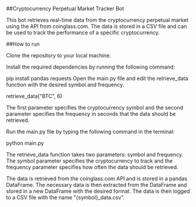 
##Cryptocurrency Perpetual Market Tracker Bot

This bot retrieves real-time data from the cryptocurrency perpetual market using the API from coinglass.com. The data is stored in a CSV file and can be used to track the performance of a specific cryptocurrency.

##How to run

Clone the repository to your local machine.

Install the required dependencies by running the following command:


pip install pandas requests
Open the main.py file and edit the retrieve_data function with the desired symbol and frequency.



retrieve_data("BTC", 6)
  
The first parameter specifies the cryptocurrency symbol and the second parameter specifies the frequency in seconds that the data should be retrieved.

Run the main.py file by typing the following command in the terminal:


python main.py
  
 

The retrieve_data function takes two parameters: symbol and frequency. The symbol parameter specifies the cryptocurrency to track and the frequency parameter specifies how often the data should be retrieved.

  
The data is retrieved from the coinglass.com API and is stored in a pandas DataFrame. The necessary data is then extracted from the DataFrame and stored in a new DataFrame with the desired format. The data is then logged to a CSV file with the name "{symbol}_data.csv".
